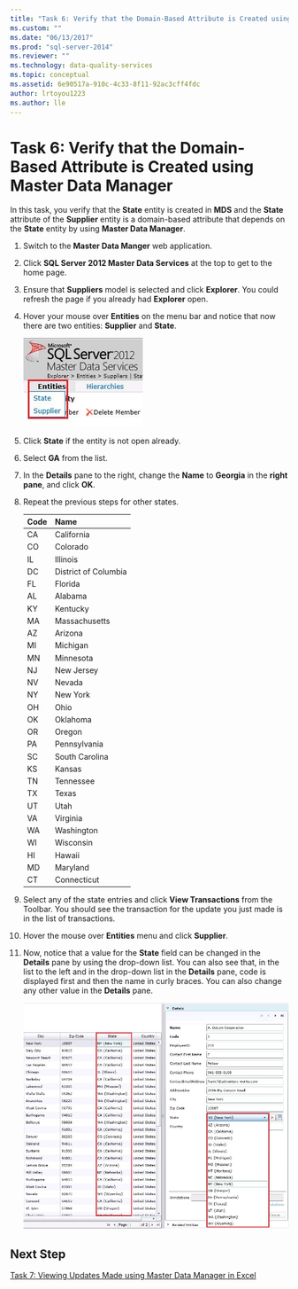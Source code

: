 ```yaml
---
title: "Task 6: Verify that the Domain-Based Attribute is Created using Master Data Manager | Microsoft Docs"
ms.custom: ""
ms.date: "06/13/2017"
ms.prod: "sql-server-2014"
ms.reviewer: ""
ms.technology: data-quality-services
ms.topic: conceptual
ms.assetid: 6e90517a-910c-4c33-8f11-92ac3cff4fdc
author: lrtoyou1223
ms.author: lle
---
```

# Task 6: Verify that the Domain-Based Attribute is Created using Master Data Manager
  In this task, you verify that the **State** entity is created in **MDS** and the **State** attribute of the **Supplier** entity is a domain-based attribute that depends on the **State** entity by using **Master Data Manager**.

1.  Switch to the **Master Data Manger** web application.

2.  Click **SQL Server 2012 Master Data Services** at the top to get to the home page.

3.  Ensure that **Suppliers** model is selected and click **Explorer**. You could refresh the page if you already had **Explorer** open.

4.  Hover your mouse over **Entities** on the menu bar and notice that now there are two entities: **Supplier** and **State**.

     ![Entities Menu with State and Supplier](../../2014/tutorials/media/et-verifythatthedbaiscreatedusingmdm-01.jpg "Entities Menu with State and Supplier")

5.  Click **State** if the entity is not open already.

6.  Select **GA** from the list.

7.  In the **Details** pane to the right, change the **Name** to **Georgia** in the **right pane**, and click **OK**.

8.  Repeat the previous steps for other states.

    |Code|Name|
    |----------|----------|
    |CA|California|
    |CO|Colorado|
    |IL|Illinois|
    |DC|District of Columbia|
    |FL|Florida|
    |AL|Alabama|
    |KY|Kentucky|
    |MA|Massachusetts|
    |AZ|Arizona|
    |MI|Michigan|
    |MN|Minnesota|
    |NJ|New Jersey|
    |NV|Nevada|
    |NY|New York|
    |OH|Ohio|
    |OK|Oklahoma|
    |OR|Oregon|
    |PA|Pennsylvania|
    |SC|South Carolina|
    |KS|Kansas|
    |TN|Tennessee|
    |TX|Texas|
    |UT|Utah|
    |VA|Virginia|
    |WA|Washington|
    |WI|Wisconsin|
    |HI|Hawaii|
    |MD|Maryland|
    |CT|Connecticut|

9. Select any of the state entries and click **View Transactions** from the Toolbar. You should see the transaction for the update you just made is in the list of transactions.

10. Hover the mouse over **Entities** menu and click **Supplier**.

11. Now, notice that a value for the **State** field can be changed in the **Details** pane by using the drop-down list. You can also see that, in the list to the left and in the drop-down list in the **Details** pane, code is displayed first and then the name in curly braces. You can also change any other value in the **Details** pane.

     ![State Attribute with Updated Code and Names](../../2014/tutorials/media/et-verifythatthedbaiscreatedusingmdm-02.jpg "State Attribute with Updated Code and Names")

## Next Step
 [Task 7: Viewing Updates Made using Master Data Manager in Excel](../../2014/tutorials/task-7-viewing-updates-made-using-master-data-manager-in-excel.md)



